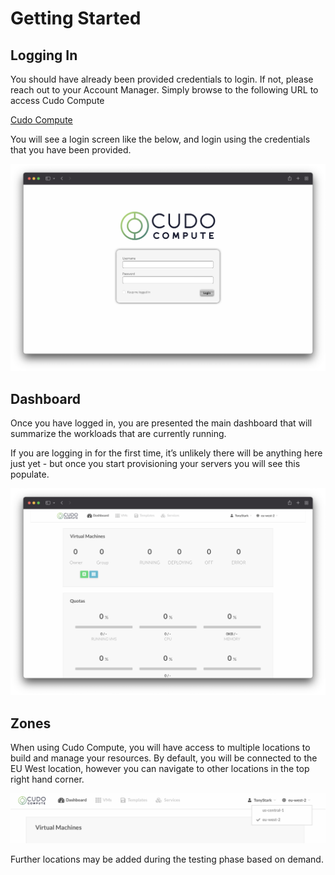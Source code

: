 # Getting Started

## Logging In

You should have already been provided credentials to login. If not, please reach out to your Account Manager. Simply browse to the following URL to access Cudo Compute

[Cudo Compute](https://alpha.cudocompute.com)

You will see a login screen like the below, and login using the credentials that you have been provided.

![img](./login.png)

## Dashboard

Once you have logged in, you are presented the main dashboard that will summarize the workloads that are currently running.

If you are logging in for the first time, it’s unlikely there will be anything here just yet - but once you start provisioning your servers you will see this populate.

![img](./dashboard.png)

## Zones

When using Cudo Compute, you will have access to multiple locations to build and manage your resources. By default, you will be connected to the EU West location, however you can navigate to other locations in the top right hand corner.

![img](./zones.png)

Further locations may be added during the testing phase based on demand.